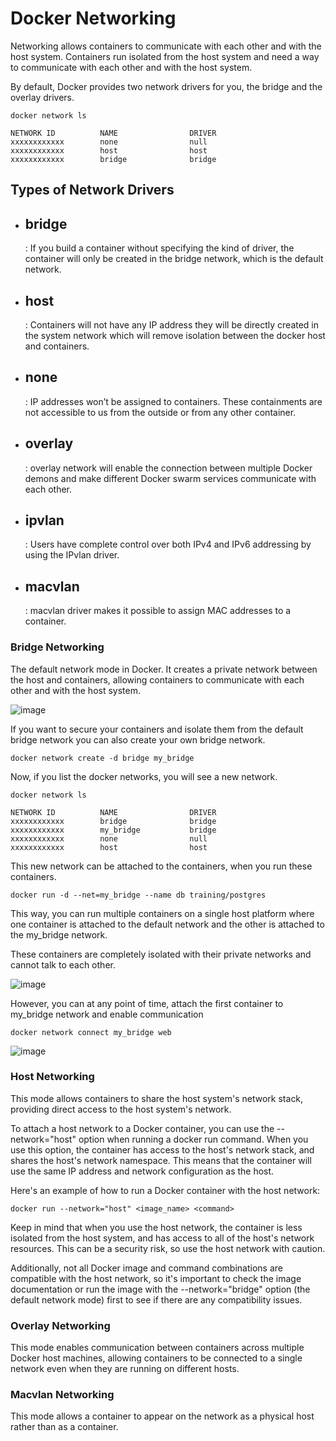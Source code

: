 # Docker Networking

Networking allows containers to communicate with each other and with the host system. Containers run isolated from the host system
and need a way to communicate with each other and with the host system.

By default, Docker provides two network drivers for you, the bridge and the overlay drivers. 

```
docker network ls
```

```
NETWORK ID          NAME                DRIVER
xxxxxxxxxxxx        none                null
xxxxxxxxxxxx        host                host
xxxxxxxxxxxx        bridge              bridge
```
## Types of Network Drivers

- <h2>bridge</h2>: If you build a container without specifying the kind of driver, the container will only be created in the bridge network, which is the default network. 
- <h2>host</h2>: Containers will not have any IP address they will be directly created in the system network which will remove isolation between the docker host and containers. 
- <h2>none</h2>: IP addresses won’t be assigned to containers. These containments are not accessible to us from the outside or from any other container.
- <h2>overlay</h2>: overlay network will enable the connection between multiple Docker demons and make different Docker swarm services communicate with each other.
- <h2>ipvlan</h2>: Users have complete control over both IPv4 and IPv6 addressing by using the IPvlan driver.
- <h2>macvlan</h2>: macvlan driver makes it possible to assign MAC addresses to a container. 

### Bridge Networking

The default network mode in Docker. It creates a private network between the host and containers, allowing
containers to communicate with each other and with the host system.

![image](https://user-images.githubusercontent.com/43399466/217745543-f40e5614-ac34-4b78-85a9-91b24512388d.png)

If you want to secure your containers and isolate them from the default bridge network you can also create your own bridge network.

```
docker network create -d bridge my_bridge
```

Now, if you list the docker networks, you will see a new network.

```
docker network ls

NETWORK ID          NAME                DRIVER
xxxxxxxxxxxx        bridge              bridge
xxxxxxxxxxxx        my_bridge           bridge
xxxxxxxxxxxx        none                null
xxxxxxxxxxxx        host                host
```

This new network can be attached to the containers, when you run these containers.

```
docker run -d --net=my_bridge --name db training/postgres
```

This way, you can run multiple containers on a single host platform where one container is attached to the default network and 
the other is attached to the my_bridge network.

These containers are completely isolated with their private networks and cannot talk to each other.

![image](https://user-images.githubusercontent.com/43399466/217748680-8beefd0a-8181-4752-a098-a905ebed5d2a.png)


However, you can at any point of time, attach the first container to my_bridge network and enable communication

```
docker network connect my_bridge web
```

![image](https://user-images.githubusercontent.com/43399466/217748726-7bb347d0-3736-4f89-bdff-31d240b15150.png)


### Host Networking

This mode allows containers to share the host system's network stack, providing direct access to the host system's network.

To attach a host network to a Docker container, you can use the --network="host" option when running a docker run command. When you use this option, the container has access to the host's network stack, and shares the host's network namespace. This means that the container will use the same IP address and network configuration as the host.

Here's an example of how to run a Docker container with the host network:

```
docker run --network="host" <image_name> <command>
```

Keep in mind that when you use the host network, the container is less isolated from the host system, and has access to all of the host's network resources. This can be a security risk, so use the host network with caution.

Additionally, not all Docker image and command combinations are compatible with the host network, so it's important to check the image documentation or run the image with the --network="bridge" option (the default network mode) first to see if there are any compatibility issues.

### Overlay Networking

This mode enables communication between containers across multiple Docker host machines, allowing containers to be connected to a single network even when they are running on different hosts.

### Macvlan Networking

This mode allows a container to appear on the network as a physical host rather than as a container.

